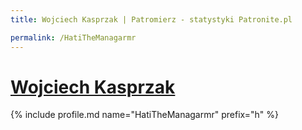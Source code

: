 ```yaml
---
title: Wojciech Kasprzak | Patromierz - statystyki Patronite.pl

permalink: /HatiTheManagarmr
---
```


# [Wojciech Kasprzak](https://patronite.pl/HatiTheManagarmr)

{% include profile.md name="HatiTheManagarmr" prefix="h" %}
